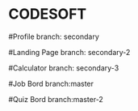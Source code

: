 # CODESOFT

#Profile
branch: secondary

#Landing Page
branch: secondary-2

#Calculator
branch: secondary-3

#Job Bord
branch:master

#Quiz Bord
branch:master-2
